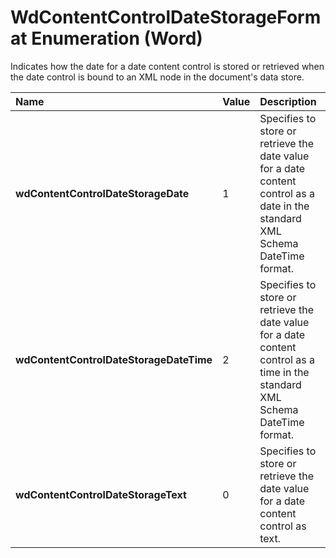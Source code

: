
# WdContentControlDateStorageFormat Enumeration (Word)

Indicates how the date for a date content control is stored or retrieved when the date control is bound to an XML node in the document's data store.



|**Name**|**Value**|**Description**|
|:-----|:-----|:-----|
| **wdContentControlDateStorageDate**|1|Specifies to store or retrieve the date value for a date content control as a date in the standard XML Schema DateTime format.|
| **wdContentControlDateStorageDateTime**|2|Specifies to store or retrieve the date value for a date content control as a time in the standard XML Schema DateTime format.|
| **wdContentControlDateStorageText**|0|Specifies to store or retrieve the date value for a date content control as text.|
